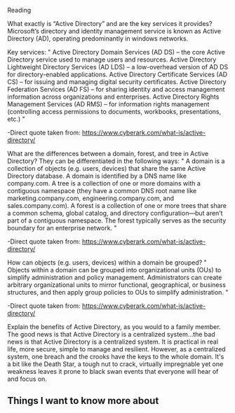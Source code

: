 Reading


What exactly is “Active Directory” and are the key services it provides?
Microsoft’s directory and identity management service is known as Active Directory (AD), operating predominantly in windows networks.

Key services: 
" Active Directory Domain Services (AD DS) – the core Active Directory service used to manage users and resources.
Active Directory Lightweight Directory Services (AD LDS) – a low-overhead version of AD DS for directory-enabled applications.
Active Directory Certificate Services (AD CS) – for issuing and managing digital security certificates.
Active Directory Federation Services (AD FS) – for sharing identity and access management information across organizations and enterprises.
Active Directory Rights Management Services (AD RMS) – for information rights management (controlling access permissions to documents, workbooks, presentations, etc.) "

-Direct quote taken from: https://www.cyberark.com/what-is/active-directory/


What are the differences between a domain, forest, and tree in Active Directory?
They can be differentiated in the following ways:
" A domain is a collection of objects (e.g. users, devices) that share the same Active Directory database. A domain is identified by a DNS name like company.com.
A tree is a collection of one or more domains with a contiguous namespace (they have a common DNS root name like marketing.company.com, engineering.company.com, and sales.company.com).
A forest is a collection of one or more trees that share a common schema, global catalog, and directory configuration—but aren’t part of a contiguous namespace. The forest typically serves as the security boundary for an enterprise network. "

-Direct quote taken from: https://www.cyberark.com/what-is/active-directory/


How can objects (e.g. users, devices) within a domain be grouped?
" Objects within a domain can be grouped into organizational units (OUs) to simplify administration and policy management. Administrators can create arbitrary organizational units to mirror functional, geographical, or business structures, and then apply group policies to OUs to simplify administration. "

-Direct quote taken from: https://www.cyberark.com/what-is/active-directory/

Explain the benefits of Active Directory, as you would to a family member.
The good news is that Active Directory is a centralized system...the bad news is that Active Directory is a centralized system. It is practical in real life, more secure, simple to manage and resilient. However, as a centralized system, one breach and the crooks have the keys to the whole domain.  It's a bit like the Death Star, a tough nut to crack, virtually impregnable yet one weakness leaves it prone to black swan events that everyone will hear of and focus on. 


## Things I want to know more about
